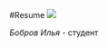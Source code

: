 #Resume
![](https://salid.ru/sites/default/files/knowledge_base/samorazvitie_studenta_polnocennaya_programma_sovershenstvovaniya_navykov.png)

*Бобров Илья* - студент
